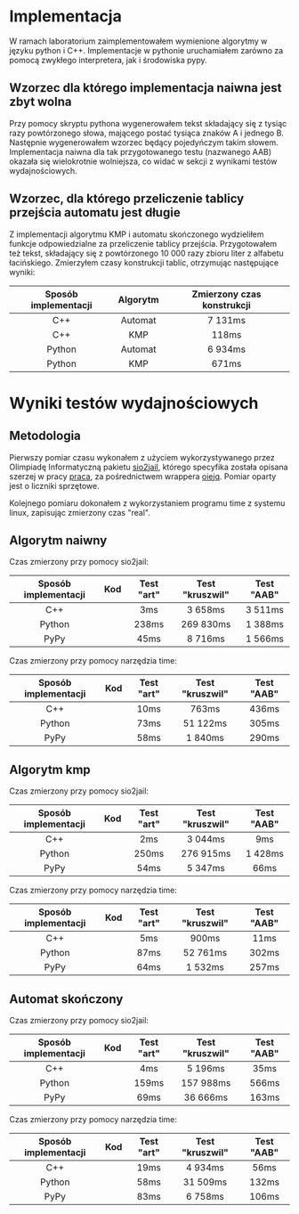# Implementacja
W ramach laboratorium zaimplementowałem wymienione algorytmy w języku python i C++. Implementacje w pythonie uruchamiałem zarówno za pomocą zwykłego interpretera, jak i środowiska pypy. 

## Wzorzec dla którego implementacja naiwna jest zbyt wolna
Przy pomocy skryptu pythona wygenerowałem tekst składający się z tysiąc razy powtórzonego słowa, mającego postać tysiąca znaków A i jednego B. Następnie wygenerowałem wzorzec będący pojedyńczym takim słowem. Implementacja naiwna dla tak przygotowanego testu (nazwanego AAB) okazała się wielokrotnie wolniejsza, co widać w sekcji z wynikami testów wydajnościowych. 

## Wzorzec, dla którego przeliczenie tablicy przejścia automatu jest długie
Z implementacji algorytmu KMP i automatu skończonego wydzieliłem funkcje odpowiedzialne za przeliczenie tablicy przejścia. Przygotowałem też tekst, składający się z powtórzonego 10 000 razy zbioru liter z alfabetu łacińskiego. Zmierzyłem czasy konstrukcji tablic, otrzymując następujące wyniki:

| Sposób implementacji | Algorytm | Zmierzony czas konstrukcji |
|:--------------------:|:--------:|:--------------------------:|
| C++                  | Automat  | 7 131ms
| C++                  | KMP      | 118ms
| Python               | Automat  | 6 934ms
| Python               | KMP      | 671ms

# Wyniki testów wydajnościowych

## Metodologia 
Pierwszy pomiar czasu wykonałem z użyciem wykorzystywanego przez Olimpiadę Informatyczną pakietu [sio2jail](https://github.com/sio2project/sio2jail), którego specyfika została opisana szerzej w pracy [praca](https://hitagi.dasie.mimuw.edu.pl/files/licencjat/pracalic-logo.pdf), za pośrednictwem wrappera [oiejq](https://oi.edu.pl/static/attachment/20181007/oiejq.tar.gz). Pomiar oparty jest o liczniki sprzętowe. 

Kolejnego pomiaru dokonałem z wykorzystaniem programu time z systemu linux, zapisując zmierzony czas "real". 


## Algorytm naiwny
Czas zmierzony przy pomocy sio2jail:

| Sposób implementacji | Kod  | Test "art" | Test "kruszwil" | Test "AAB" |  
|:--------------------:|:----:|:----------:|:---------------:|:----------:|
| C++                  |      | 3ms        | 3 658ms         | 3 511ms
| Python               |      | 238ms      | 269 830ms       | 1 388ms
| PyPy                 |      | 45ms       | 8 716ms         | 1 566ms

Czas zmierzony przy pomocy narzędzia time:

| Sposób implementacji | Kod  | Test "art" | Test "kruszwil" | Test "AAB" |  
|:--------------------:|:----:|:----------:|:---------------:|:----------:|
| C++                  |      | 10ms       | 763ms           | 436ms
| Python               |      | 73ms       | 51 122ms        | 305ms
| PyPy                 |      | 58ms       | 1 840ms         | 290ms

## Algorytm kmp

Czas zmierzony przy pomocy sio2jail:

| Sposób implementacji | Kod  | Test "art" | Test "kruszwil" | Test "AAB" |  
|:--------------------:|:----:|:----------:|:---------------:|:----------:|
| C++                  |      | 2ms        | 3 044ms         | 9ms 
| Python               |      | 250ms      | 276 915ms       | 1 428ms
| PyPy                 |      | 54ms       | 5 347ms         | 66ms

Czas zmierzony przy pomocy narzędzia time:

| Sposób implementacji | Kod  | Test "art" | Test "kruszwil" | Test "AAB" |  
|:--------------------:|:----:|:----------:|:---------------:|:----------:|
| C++                  |      | 5ms        | 900ms           | 11ms
| Python               |      | 87ms       |  52 761ms       | 302ms
| PyPy                 |      | 64ms       |  1 532ms        | 257ms

## Automat skończony 

Czas zmierzony przy pomocy sio2jail:

| Sposób implementacji | Kod  | Test "art" | Test "kruszwil" | Test "AAB" |  
|:--------------------:|:----:|:----------:|:---------------:|:----------:|
| C++                  |      | 4ms        |  5 196ms        | 35ms 
| Python               |      | 159ms      |  157 988ms      | 566ms
| PyPy                 |      | 69ms       |  36 666ms       | 163ms


Czas zmierzony przy pomocy narzędzia time:

| Sposób implementacji | Kod  | Test "art" | Test "kruszwil" | Test "AAB" |  
|:--------------------:|:----:|:----------:|:---------------:|:----------:|
| C++                  |      | 19ms       | 4 934ms         | 56ms       |
| Python               |      | 58ms       | 31 509ms        | 132ms
| PyPy                 |      | 83ms       | 6 758ms         | 106ms
